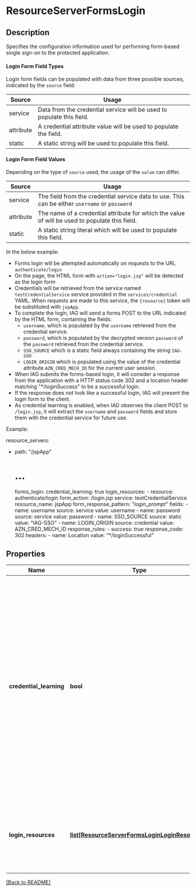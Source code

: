 # ResourceServerFormsLogin

## Description

Specifies the configuration information used for performing form-based single sign-on to the protected application.

#### Login Form Field Types

Login form fields can be populated with data from three possible sources, indicated by the `source` field:

Source | Usage
-------|------
service | Data from the credential service will be used to populate this field.
attribute | A credential attribute value will be used to populate the field.
static | A static string will be used to populate this field.

#### Login Form Field Values

Depending on the type of `source` used, the usage of the `value` can differ.

Source | Usage
-------|-------
service | The field from the credential service data to use. This can be either `username` or `password`
attribute | The name of a credential attribute for which the value of will be used to populate this field.
static | A static string literal which will be used to populate this field.

In the below example:
- Forms login will be attempted automatically on requests to the URL `authenticate/login`
- On the page, the HTML form with `action="login.jsp"` will be detected as the login form
- Credentials will be retrieved from the service named `testCredentialService` service provided in the `services/credential` YAML.
  When requests are made to this service, the `{resource}` token will be substituted with `jspApp`.
- To complete the login, IAG will send a forms POST to the URL indicated by the HTML form, containing the fields:
  - `username`, which is populated by the `username` retrieved from the credential service.
  - `password`, which is populated by the decrypted version `password` of the `password` retrieved from the credential service.
  - `SSO_SOURCE` which is a static field always containing the string `IAG-SSO`
  - `LOGIN_ORIGIN` which is populated using the value of the credential attribute `AZN_CRED_MECH_ID` for the current user session.
- When IAG submits the forms-based login, it will consider a response from the application with a HTTP status code 302 and a location header matching "*/loginSuccess" to be a successful login.
- If the response does not look like a successful login, IAG will present the login form to the client.
- As credential learning is enabled, when IAG observes the client POST to `/login.jsp`, it will extract the `username` and `password` fields and store them with the credential service for future use.


Example:

resource_servers:
  - path: "/jspApp"
    # ...
    forms_login:
      credential_learning: true
      login_resources:
        - resource:      authenticate/login
          form_action:   /login.jsp
          service:       testCredentialService
          resource_name: jspApp
          form_response_pattern: "*login_prompt*"
          fields:
            - name:   username
              source: service
              value:  username
            - name:   password
              source: service
              value:  password
            - name:   SSO_SOURCE
              source: static
              value:  "IAG-SSO"
            - name:   LOGIN_ORIGIN
              source: credential
              value:  AZN_CRED_MECH_ID
          response_rules:
            - success: true
              response_code: 302
              headers:
                - name: Location
                  value: "*/loginSuccessful"


## Properties

Name | Type | Description | Notes
------------ | ------------- | ------------- | -------------
**credential\_learning** | **bool** | A boolean flag indicating whether or not credential learning is enabled for this resource server. If credential learning is enabled, when IAG is unable to automatically complete the forms login but observes a successful manual login, the credentials used will be encrypted and stored in the credential service for future use.  | [optional] [default to False]
**login\_resources** | [**list[ResourceServerFormsLoginLoginResources]**](ResourceServerFormsLoginLoginResources.md) | This entry is a list of login resources which each contain configuration for each forms-based login page.  | [optional] 

[[Back to README]](../README.md)



